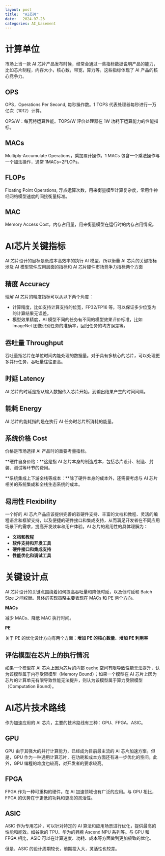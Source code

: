 ```yaml
---
layout: post
title:  "AI芯片"
date:   2024-07-23
categories: AI_basement
---
```


# 计算单位

市场上当一款 AI 芯片产品发布时候，经常会通过一些指标数据说明产品的能力，比如芯片制程，内存大小，核心数，带宽，算力等，这些指标体现了 AI 产品的核心竞争力。

## OPS

OPS，Operations Per Second, 每秒操作数。1 TOPS 代表处理器每秒进行一万亿次（1012）计算。

OPS/W：每瓦特运算性能。TOPS/W 评价处理器在 1W 功耗下运算能力的性能指标。

## MACs

Multiply-Accumulate Operations，乘加累计操作。1 MACs 包含一个乘法操作与一个加法操作，通常 1MACs=2FLOPs。

## FLOPs

Floating Point Operations, 浮点运算次数，用来衡量模型计算复杂度，常用作神经网络模型速度的间接衡量标准。

## MAC

Memory Access Cost，内存占用量，用来衡量模型在运行时的内存占用情况。

# AI芯片关键指标

AI 芯片设计的目标是低成本高效率的执行 AI 模型，所以衡量 AI 芯片的关键指标涉及 AI 模型软件应用层面的指标和 AI 芯片硬件市场竞争力指标两个方面

## 精度 Accuracy

理解 AI 芯片的精度指标可以从以下两个角度：

- 计算精度，比如支持计算支持的位宽，FP32/FP16 等，可以保证多少位宽内的计算结果无误差。
- 模型效果精度，AI 模型不同的任务有不同的模型效果评价标准，比如 ImageNet 图像识别任务的准确率，回归任务的均方误差等。

## 吞吐量 Throughput

吞吐量指芯片在单位时间内能处理的数据量。对于具有多核心的芯片，可以处理更多并行任务，吞吐量往往更高。

## 时延 Latency

AI 芯片的时延是指从输入数据传入芯片开始，到输出结果产生的时间间隔。

## 能耗 Energy

AI 芯片的能耗指的是在执行 AI 任务时芯片所消耗的能量。

## 系统价格 Cost

价格是市场选择 AI 产品时的重要考量指标。

**硬件自身价格：**这是指 AI 芯片本身的制造成本，包括芯片设计、制造、封装、测试等环节的费用。

**系统集成上下游全栈等成本：**除了硬件本身的成本外，还需要考虑与 AI 芯片相关的系统集成和全栈生态系统的成本。

## 易用性 Flexibility

一个好的 AI 芯片产品应该提供完善的软硬件支持、丰富的文档和教程、灵活的编程语言和框架支持，以及便捷的硬件接口和集成支持，从而满足开发者在不同应用场景下的需求，提高开发效率和用户体验。AI 芯片的易用性的具体理解为：

- **文档和教程**
- **软件支持和开发工具**
- **硬件接口和集成支持**
- **性能优化和调试工具**

# 关键设计点

AI 芯片设计的关键点围绕着如何提高吞吐量和降低时延，以及低时延和 Batch Size 之间权衡。具体的实现策略主要表现在 MACs 和 PE 两个方向。

**MACs**

减少 MACs、降低 MAC 执行时间。

**PE**

关于 PE 的优化设计方向有两个方面：**增加 PE 的核心数量**、**增加 PE 利用率**

## 评估模型在芯片上的执行情况

如果一个模型在 AI 芯片上因为芯片的内部 cache 空间有限导致性能无法提升，认为该模型属于内存受限模型（Memory Bound）；如果一个模型在 AI 芯片上因为芯片的计算单元有限导致性能无法提升，则认为该模型属于算力受限模型（Computation Bound）。

# AI芯片技术路线

作为加速应用的 AI 芯片，主要的技术路线有三种：GPU、FPGA、ASIC。

## GPU

GPU 由于其强大的并行计算能力，已经成为目前最主流的 AI 芯片加速方案。但是，GPU 作为一种通用计算芯片，在功耗和成本方面还有进一步优化的空间。此外，GPU 编程的难度也较高，对开发者的要求较高。

## FPGA

FPGA 作为一种可重构的硬件，在 AI 加速领域也有广泛的应用。与 GPU 相比，FPGA 的优势在于更低的功耗和更高的灵活性。

## ASIC

ASIC 作为专用芯片，可以针对特定的 AI 算法和应用场景进行优化，提供最高的性能和能效。如谷歌的 TPU、华为的昇腾 Ascend NPU 系列等。与 GPU 和 FPGA 相比，ASIC 可以在计算速度、功耗、成本等方面做到更加极致的优化。

但是，ASIC 的设计周期较长，前期投入大，灵活性也较差。